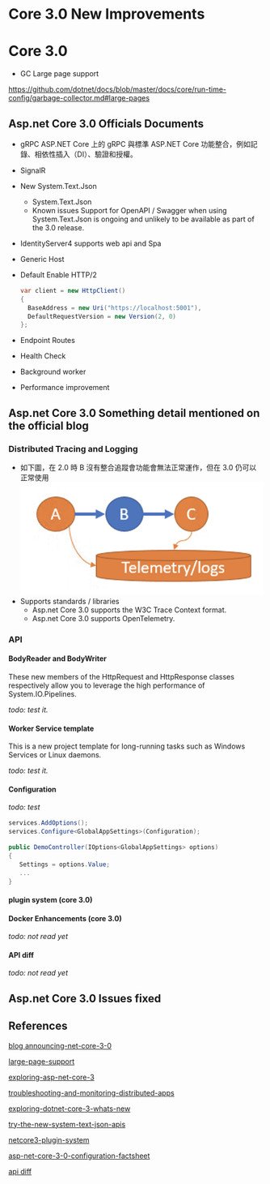 # Core 3.0 New Improvements

# Core 3.0

* GC Large page support

https://github.com/dotnet/docs/blob/master/docs/core/run-time-config/garbage-collector.md#large-pages

## Asp.net Core 3.0 Officials Documents

* gRPC
  ASP.NET Core 上的 gRPC 與標準 ASP.NET Core 功能整合，例如記錄、相依性插入（DI）、驗證和授權。
* SignalR
* New System.Text.Json
  * System.Text.Json
  * Known issues
      Support for OpenAPI / Swagger when using System.Text.Json is ongoing and unlikely to be available as part of the 3.0 release.
* IdentityServer4 supports web api and Spa
* Generic Host
* Default Enable HTTP/2

  ```C#
  var client = new HttpClient() 
  {
    BaseAddress = new Uri("https://localhost:5001"),
    DefaultRequestVersion = new Version(2, 0)
  };
  ```

* Endpoint Routes
* Health Check
* Background worker
* Performance improvement

## Asp.net Core 3.0 Something detail mentioned on the official blog

### Distributed Tracing and Logging

* 如下圖，在 2.0 時 B 沒有整合追蹤會功能會無法正常運作，但在 3.0 仍可以正常使用
![core2break](images/a-picture-containing-object-description-automatic.png)
* Supports standards / libraries
  * Asp.net Core 3.0 supports the W3C Trace Context format.
  * Asp.net Core 3.0 supports OpenTelemetry.

### API

#### BodyReader and BodyWriter

These new members of the HttpRequest and HttpResponse classes respectively allow you to leverage the high performance of System.IO.Pipelines.

*todo: test it.*

#### Worker Service template

This is a new project template for long-running tasks such as Windows Services or Linux daemons.

*todo: test it.*

#### Configuration

*todo: test*

```C#
services.AddOptions();
services.Configure<GlobalAppSettings>(Configuration);
```

```C#
public DemoController(IOptions<GlobalAppSettings> options)
{
   Settings = options.Value;
   ...
}
```

#### plugin system (core 3.0)

#### Docker Enhancements (core 3.0)

*todo: not read yet*

#### API diff

*todo: not read yet*

## Asp.net Core 3.0 Issues fixed

## References

[blog announcing-net-core-3-0](https://devblogs.microsoft.com/dotnet/announcing-net-core-3-0/)

[large-page-support](https://docs.microsoft.com/zh-tw/windows/win32/memory/large-page-support)

[exploring-asp-net-core-3](https://andrewlock.net/series/exploring-asp-net-core-3/)

[troubleshooting-and-monitoring-distributed-apps](https://devblogs.microsoft.com/aspnet/improvements-in-net-core-3-0-for-troubleshooting-and-monitoring-distributed-apps/)

[exploring-dotnet-core-3-whats-new](https://auth0.com/blog/exploring-dotnet-core-3-whats-new/)

[try-the-new-system-text-json-apis](https://devblogs.microsoft.com/dotnet/try-the-new-system-text-json-apis/)

[netcore3-plugin-system](https://codetherapist.com/blog/netcore3-plugin-system/)

[asp-net-core-3-0-configuration-factsheet](https://www.red-gate.com/simple-talk/dotnet/net-development/asp-net-core-3-0-configuration-factsheet/)

[api diff](https://github.com/dotnet/core/tree/master/release-notes/3.0/api-diff)
